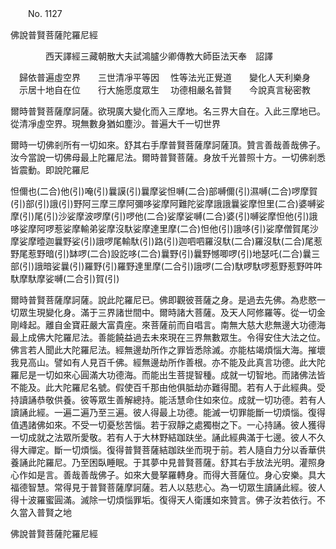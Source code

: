 ﻿　　No. 1127

佛說普賢菩薩陀羅尼經

　　　　西天譯經三藏朝散大夫試鴻臚少卿傳教大師臣法天奉　詔譯


　歸依普遍虛空界　　三世清凈平等因
　性等法光正覺道　　變化人天利樂身
　示居十地自在位　　行大施愿度眾生
　功德相嚴名普賢　　今說真言秘密教　

爾時普賢菩薩摩訶薩。欲現廣大變化而入三摩地。名三界大自在。入此三摩地已。從清凈虛空界。現無數身猶如塵沙。普遍大千一切世界

爾時一切佛剎所有一切如來。舒其右手摩普賢菩薩摩訶薩頂。贊言善哉善哉佛子。汝今當說一切佛母最上陀羅尼法。爾時普賢菩薩。身放千光普照十方。一切佛剎悉皆震動。即說陀羅尼

怛儞也(二合)他(引)唵(引)曩謨(引)曩摩娑怛嚩(二合)部嚩儞(引)濕嚩(二合)啰摩賀(引)部(引)誐(引)野阿三摩三摩阿彌哆娑摩阿難陀娑摩誐誐曩娑摩怛里(二合)婆嚩娑摩(引)尾(引)沙娑摩波啰摩(引)啰他(二合)娑摩娑嚩(二合)婆(引)嚩娑摩怛他(引)誐哆娑摩阿啰惹娑摩輸弟娑摩沒馱娑摩達里摩(二合)怛他(引)誐哆(引)娑摩僧賀尾沙摩娑摩曀迦曩野娑(引)誐啰尾輸馱(引)路(引)迦呬呬羅沒馱(二合)羅沒馱(二合)尾惹野尾惹野暗(引)缽啰(二合)設訖哆(二合)曩野(引)曩野憾唧啰(引)地瑟吒(二合)曩三部(引)誐暗娑曩(引)羅野(引)羅野達里摩(二合引)誐啰(二合)馱啰馱啰惹野惹野吽吽馱摩馱摩娑嚩(二合引)賀(引)

爾時普賢菩薩摩訶薩。說此陀羅尼已。佛即觀彼菩薩之身。是過去先佛。為悲愍一切眾生現變化身。滿于三界諸世間中。爾時諸大菩薩。及天人阿修羅等。從一切金剛峰起。離自金寶莊嚴大富貴座。來菩薩前而自唱言。南無大慈大悲無邊大功德海最上成佛大陀羅尼法。善能饒益過去未來現在三界無數眾生。令得安住大法之位。佛言若人聞此大陀羅尼法。經無邊劫所作之罪皆悉除滅。亦能枯竭煩惱大海。摧壞我見高山。譬如有人見百千佛。經無邊劫所作善根。亦不能及此真言功德。此大陀羅尼是一切如來心圓滿大功德海。而能出生菩提智種。成就一切智地。而諸佛法皆不能及。此大陀羅尼名號。假使百千那由他俱胝劫亦難得聞。若有人于此經典。受持讀誦恭敬供養。彼等眾生善解總持。能活慧命住如來位。成就一切功德。若有人讀誦此經。一遍二遍乃至三遍。彼人得最上功德。能滅一切罪能斷一切煩惱。復得值遇諸佛如來。不受一切憂愁苦惱。若于寂靜之處獨樹之下。一心持誦。彼人獲得一切成就之法眾所愛敬。若有人于大林野結跏趺坐。誦此經典滿于七邊。彼人不久得大禪定。斷一切煩惱。復得普賢菩薩結跏趺坐而現于前。若人隨自力分以香華供養誦此陀羅尼。乃至困臥睡眠。于其夢中見普賢菩薩。舒其右手放法光明。灌照身心作如是言。善哉善哉佛子。如來大曼拏羅轉身。而得大菩薩位。身心安樂。具大福德智慧。常得見于普賢菩薩摩訶薩。若人以慈悲心。為一切眾生讀誦此經。彼人得十波羅蜜圓滿。滅除一切煩惱罪垢。復得天人衛護如來贊言。佛子汝若依行。不久當入普賢之地

佛說普賢菩薩陀羅尼經
